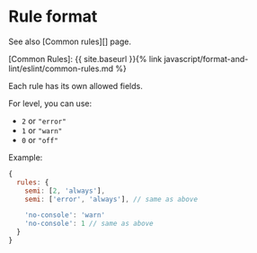 # Rule format

See also [Common rules][] page.

[Common Rules]: {{ site.baseurl }}{% link javascript/format-and-lint/eslint/common-rules.md %}


Each rule has its own allowed fields.

For level, you can use:

- `2` or `"error"`
- `1` or `"warn"`
- `0` or `"off"`

Example:

```js
{
  rules: {
    semi: [2, 'always'],
    semi: ['error', 'always'], // same as above

    'no-console': 'warn'
    'no-console': 1 // same as above
  }
}
```
